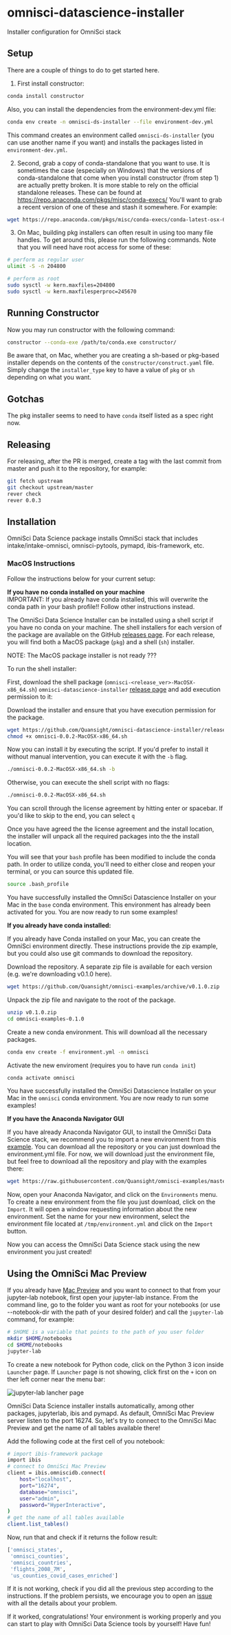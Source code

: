 # omnisci-datascience-installer
Installer configuration for OmniSci stack

## Setup

There are a couple of things to do to get started here.

1. First install constructor:

```sh
conda install constructor
```

Also, you can install the dependencies from the environment-dev.yml file:

```sh
conda env create -n omnisci-ds-installer --file environment-dev.yml
```

This command creates an environment called `omnisci-ds-installer` (you can use
another name if you want) and installs the packages listed in `environment-dev.yml`.

2. Second, grab a copy of conda-standalone that you want to use.
   It is sometimes the case (especially on Windows) that the versions of
   conda-standalone that come when you install constructor (from step 1)
   are actually pretty broken. It is more stable to rely on the official
   standalone releases. These can be found at https://repo.anaconda.com/pkgs/misc/conda-execs/
   You'll want to grab a recent version of one of these and stash it somewhere.
   For example:

```sh
wget https://repo.anaconda.com/pkgs/misc/conda-execs/conda-latest-osx-64.exe
```

3. On Mac, building pkg installers can often result in using too many file handles.
   To get around this, please run the following commands. Note that you will need
   have root access for some of these:

```sh
# perform as regular user
ulimit -S -n 204800

# perform as root
sudo sysctl -w kern.maxfiles=204800
sudo sysctl -w kern.maxfilesperproc=245670
```


## Running Constructor

Now you may run constructor with the following command:

```sh
constructor --conda-exe /path/to/conda.exe constructor/
```

Be aware that, on Mac, whether you are creating a sh-based or pkg-based installer
depends on the contents of the `constructor/construct.yaml` file.  Simply change
the `installer_type` key to have a value of `pkg` or `sh` depending on what you want.

## Gotchas

The pkg installer seems to need to have `conda` itself listed as a spec right now.


## Releasing

For releasing, after the PR is merged, create a tag with the last commit from master and 
push it to the repository, for example:

```sh
git fetch upstream
git checkout upstream/master
rever check
rever 0.0.3
```


## Installation

OmniSci Data Science package installs OmniSci stack that includes intake/intake-omnisci, omnisci-pytools, pymapd, ibis-framework, etc.


### MacOS Instructions

Follow the instructions below for your current setup:

**If you have no conda installed on your machine**  
IMPORTANT: If you already have conda installed, this will overwrite the conda path in your bash profile!! Follow other instructions instead.

The OmniSci Data Science Installer can be installed using a shell script if you have no conda on your machine. The shell installers for each version of the package are available on the GitHub  [releases page](https://github.com/Quansight/omnisci-datascience-installer/releases/). For each release, you will find both a MacOS package (`pkg`) and a shell (`sh`) installer. 


NOTE: The MacOS package installer is not ready ???

To run the shell installer:

First, download the shell package (`omnisci-<release_ver>-MacOSX-x86_64.sh`) `omnisci-datascience-installer` [release page](https://github.com/Quansight/omnisci-datascience-installer/releases/) and add execution permission to it:

Download the installer and ensure that you have execution permission for the package. 
```sh
wget https://github.com/Quansight/omnisci-datascience-installer/releases/download/0.0.2/omnisci-0.0.2-MacOSX-x86_64.sh
chmod +x omnisci-0.0.2-MacOSX-x86_64.sh
```

Now you can install it by executing the script. If you'd prefer to install it without manual intervention, you can execute it with the `-b` flag.
```sh
./omnisci-0.0.2-MacOSX-x86_64.sh -b
```
Otherwise, you can execute the shell script with no flags:

```sh
./omnisci-0.0.2-MacOSX-x86_64.sh
```


You can scroll through the license agreement by hitting enter or spacebar. If you'd like to skip to the end, you can select `q`

Once you have agreed the the license agreement and the install location, the installer will unpack all the required packages into the the install location. 

You will see that your `bash` profile has been modified to include the conda path. In order to utilize conda, you'll need to either close and reopen your terminal, or you can source this updated file.  

```sh
source .bash_profile
```

You have successfully installed the OmniSci Datascience Installer on your Mac in the `base` conda environment. This environment has already been activated for you. You are now ready to run some examples! 


**If you already have conda installed:**

If you already have Conda installed on your Mac, you can create the OmniSci environment directly. These instructions provide the zip example, but you could also use git commands to download the repository. 

Download the repository. A separate zip file is available for each version (e.g. we're downloading v0.1.0 here). 

```sh
wget https://github.com/Quansight/omnisci-examples/archive/v0.1.0.zip
```
Unpack the zip file and navigate to the root of the package.
```sh
unzip v0.1.0.zip
cd omnisci-examples-0.1.0
```

Create a new conda environment. This will download all the necessary packages. 
```sh
conda env create -f environment.yml -n omnisci
```
Activate the new enviroment (requires you to have run `conda init`)
```sh
conda activate omnisci
```
You have successfully installed the OmniSci Datascience Installer on your Mac in the `omnisci` conda environment. You are now ready to run some examples! 



**If you have the Anaconda Navigator GUI**

If you have already Anaconda Navigator GUI, to install the OmniSci Data Science stack, we recommend you to import a new environment from this [example](https://github.com/Quansight/omnisci-examples). You can download all the repository or you can just download the environment.yml file. For now, we will download just the environment file, but feel free to download all the repository and play with the examples there:

```sh
wget https://raw.githubusercontent.com/Quansight/omnisci-examples/master/environment.yml -O /tmp/environment.yml
```

Now, open your Anaconda Navigator, and click on the `Environments` menu. To create a new environment from the file you just download, click on the `Import`. It will open a window requesting information about the new environment. Set the name for your new environment, select the environment file located at `/tmp/environment.yml` and click on the `Import` button.

Now you can access the OmniSci Data Science stack using the new environment you just created!

## Using the OmniSci Mac Preview

If you already have [Mac Preview](https://www.omnisci.com/mac-preview) and you want to connect to that from your jupyter-lab notebook, first open your jupyter-lab instance. From the command line, go to the folder you want as root for your notebooks (or use --notebook-dir with the path of your desired folder) and call the `jupyter-lab` command, for example:

```sh
# $HOME is a variable that points to the path of you user folder
mkdir $HOME/notebooks
cd $HOME/notebooks
jupyter-lab
```

To create a new notebook for Python code, click on the Python 3 icon inside `Launcher` page. If `Launcher` page is not showing, click first on the `+` icon on ther left corner near the menu bar:

![jupyter-lab lancher page](https://user-images.githubusercontent.com/5209757/95106626-bd2d6880-0706-11eb-8d61-b76cbdf5b253.png)

OmniSci Data Science installer installs automatically, among other packages, jupyterlab, ibis and pymapd. As default, OmniSci Mac Preview server listen to the port 16274. So, let's try to connect to the OmniSci Mac Preview and get the name of all tables available there!

Add the following code at the first cell of you notebook:

```sh
# import ibis-framework package
import ibis
# connect to OmniSci Mac Preview
client = ibis.omniscidb.connect(
    host="localhost",
    port="16274",
    database="omnisci", 
    user="admin",
    password="HyperInteractive", 
)
# get the name of all tables available
client.list_tables()
```

Now, run that and check if it returns the follow result:

```sh
['omnisci_states',
 'omnisci_counties',
 'omnisci_countries',
 'flights_2008_7M',
 'us_counties_covid_cases_enriched']
```

If it is not working, check if you did all the previous step according to the instructions. If the problem persists, we encourage you to open an [issue](https://github.com/Quansight/omnisci-datascience-installer/issues) with all the details about your problem.

If it worked, congratulations! Your environment is working properly and you can start to play with OmniSci Data Science tools by yourself! Have fun!
